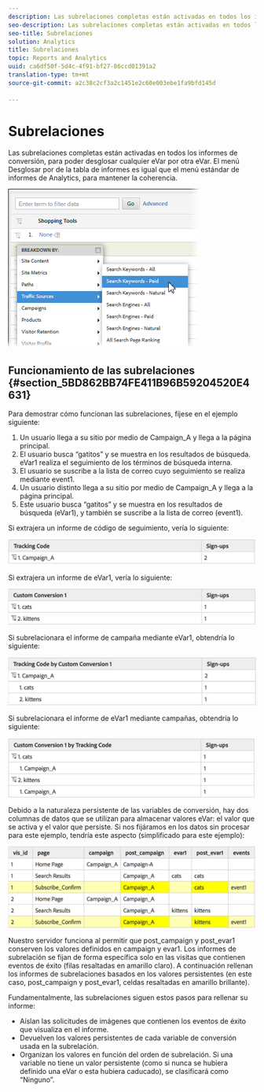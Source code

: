 ```yaml
---
description: Las subrelaciones completas están activadas en todos los informes de conversión, para poder desglosar cualquier eVar por otra eVar. El menú Desglosar por de la tabla de informes es igual que el menú estándar de informes de Analytics, para mantener la coherencia.
seo-description: Las subrelaciones completas están activadas en todos los informes de conversión, para poder desglosar cualquier eVar por otra eVar. El menú Desglosar por de la tabla de informes es igual que el menú estándar de informes de Analytics, para mantener la coherencia.
seo-title: Subrelaciones
solution: Analytics
title: Subrelaciones
topic: Reports and Analytics
uuid: ca6df50f-5d4c-4f91-bf27-86ccd01391a2
translation-type: tm+mt
source-git-commit: a2c38c2cf3a2c1451e2c60e003ebe1fa9bfd145d

---
```



# Subrelaciones

Las subrelaciones completas están activadas en todos los informes de conversión, para poder desglosar cualquier eVar por otra eVar. El menú Desglosar por de la tabla de informes es igual que el menú estándar de informes de Analytics, para mantener la coherencia.

![](assets/subrelations.png)

## Funcionamiento de las subrelaciones {#section_5BD862BB74FE411B96B59204520E4631}

Para demostrar cómo funcionan las subrelaciones, fíjese en el ejemplo siguiente:

1. Un usuario llega a su sitio por medio de Campaign_A y llega a la página principal.
1. El usuario busca “gatitos” y se muestra en los resultados de búsqueda. eVar1 realiza el seguimiento de los términos de búsqueda interna.
1. El usuario se suscribe a la lista de correo cuyo seguimiento se realiza mediante event1.
1. Un usuario distinto llega a su sitio por medio de Campaign_A y llega a la página principal.
1. Este usuario busca “gatitos” y se muestra en los resultados de búsqueda (eVar1), y también se suscribe a la lista de correo (event1).

Si extrajera un informe de código de seguimiento, vería lo siguiente:

![](assets/subrel_1.png)

Si extrajera un informe de eVar1, vería lo siguiente:

![](assets/subrel_2.png)

Si subrelacionara el informe de campaña mediante eVar1, obtendría lo siguiente:

![](assets/subrel_3.png)

Si subrelacionara el informe de eVar1 mediante campañas, obtendría lo siguiente:

![](assets/subrel_4.png)

Debido a la naturaleza persistente de las variables de conversión, hay dos columnas de datos que se utilizan para almacenar valores eVar: el valor que se activa y el valor que persiste. Si nos fijáramos en los datos sin procesar para este ejemplo, tendría este aspecto (simplificado para este ejemplo):

![](assets/subrel_5.png)

Nuestro servidor funciona al permitir que post_campaign y post_evar1 conserven los valores definidos en campaign y evar1. Los informes de subrelación se fijan de forma específica solo en las visitas que contienen eventos de éxito (filas resaltadas en amarillo claro). A continuación rellenan los informes de subrelaciones basados en los valores persistentes (en este caso, post_campaign y post_evar1, celdas resaltadas en amarillo brillante).

Fundamentalmente, las subrelaciones siguen estos pasos para rellenar su informe:

* Aíslan las solicitudes de imágenes que contienen los eventos de éxito que visualiza en el informe.
* Devuelven los valores persistentes de cada variable de conversión usada en la subrelación.
* Organizan los valores en función del orden de subrelación. Si una variable no tiene un valor persistente (como si nunca se hubiera definido una eVar o esta hubiera caducado), se clasificará como “Ninguno”.

